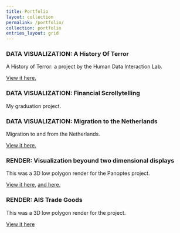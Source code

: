 ```yaml
---
title: Portfolio
layout: collection
permalink: /portfolio/
collection: portfolio
entries_layout: grid
---
```



### DATA VISUALIZATION: A History Of Terror
A History of Terror: a project by the Human Data Interaction Lab.

[View it here.](http://www.hdilab.com/terror/globe.html)

### DATA VISUALIZATION: Financial Scrollytelling
<!-- <figure>
	<img src="/assets/images/world_bg.svg">
	<figcaption>Figcaption for this image.</figcaption>
</figure> -->
My graduation project.

### DATA VISUALIZATION: Migration to the Netherlands
<!-- ![an image alt text]({{ site.baseurl }}/assets/images/world_bg.svg "an image title") -->
Migration to and from the Netherlands.

[View it here.](https://digital-banana.github.io/Migration/)

### RENDER: Visualization beyound two dimensional displays
This was a 3D low polygon render for the Panoptes project.

[View it here](https://www.artstation.com/artwork/GAwQd), [and here.](http://hdilab.com/portfolio/hololens-visualization-beyound-two-dimensional-displays/)

### RENDER: AIS Trade Goods
This was a 3D low polygon render for the  project.

[View it here](https://www.artstation.com/artwork/raQkG)
